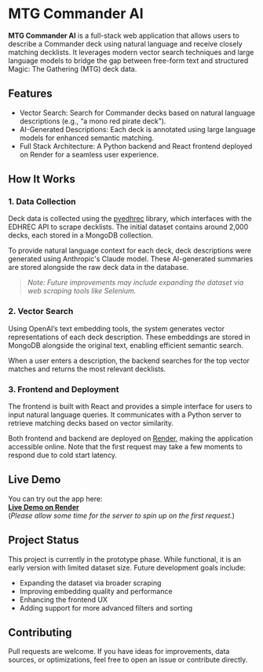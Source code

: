 # MTG Commander AI

**MTG Commander AI** is a full-stack web application that allows users to describe a Commander deck using natural language and receive closely matching decklists. It leverages modern vector search techniques and large language models to bridge the gap between free-form text and structured Magic: The Gathering (MTG) deck data.

## Features

- Vector Search: Search for Commander decks based on natural language descriptions (e.g., “a mono red pirate deck”).
- AI-Generated Descriptions: Each deck is annotated using large language models for enhanced semantic matching.
- Full Stack Architecture: A Python backend and React frontend deployed on Render for a seamless user experience.

## How It Works

### 1. Data Collection

Deck data is collected using the [pyedhrec](https://pypi.org/project/pyedhrec/) library, which interfaces with the EDHREC API to scrape decklists. The initial dataset contains around 2,000 decks, each stored in a MongoDB collection.

To provide natural language context for each deck, deck descriptions were generated using Anthropic's Claude model. These AI-generated summaries are stored alongside the raw deck data in the database.

> _Note: Future improvements may include expanding the dataset via web scraping tools like Selenium._

### 2. Vector Search

Using OpenAI’s text embedding tools, the system generates vector representations of each deck description. These embeddings are stored in MongoDB alongside the original text, enabling efficient semantic search.

When a user enters a description, the backend searches for the top vector matches and returns the most relevant decklists.

### 3. Frontend and Deployment

The frontend is built with React and provides a simple interface for users to input natural language queries. It communicates with a Python server to retrieve matching decks based on vector similarity.

Both frontend and backend are deployed on [Render](https://render.com), making the application accessible online. Note that the first request may take a few moments to respond due to cold start latency.

## Live Demo

You can try out the app here:  
[**Live Demo on Render**](https://commander-ai-frontend.onrender.com/)  
(*Please allow some time for the server to spin up on the first request.*)

## Project Status

This project is currently in the prototype phase. While functional, it is an early version with limited dataset size. Future development goals include:

- Expanding the dataset via broader scraping
- Improving embedding quality and performance
- Enhancing the frontend UX
- Adding support for more advanced filters and sorting

## Contributing

Pull requests are welcome. If you have ideas for improvements, data sources, or optimizations, feel free to open an issue or contribute directly.
